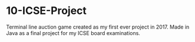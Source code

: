 # 10-ICSE-Project

Terminal line auction game created as my first ever project in 2017. Made in Java as a final project for my ICSE board examinations.
